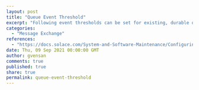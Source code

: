 ```yaml
---
layout: post
title: "Queue Event Threshold"
excerpt: "Following event thresholds can be set for existing, durable queues on the given Message VPN:<br/>- Bind Count Thresholds<br/>- Reject Low Priority Message Limit Thresholds<br/>- Spool Usage Thresholds"
categories:
  - "Message Exchange"
references:
  - "https://docs.solace.com/System-and-Software-Maintenance/Configuring-VPN-M-Spool-Event-Thresholds.htm#montoring_and_management_1462237600_255601"
date: Thu, 09 Sep 2021 00:00:00 GMT
author: gvensan
comments: true
published: true
share: true
permalink: queue-event-threshold
---
```

